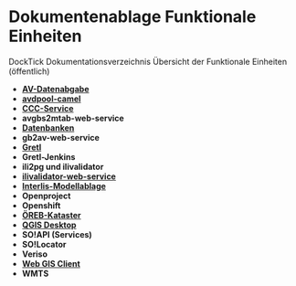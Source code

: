 # Dokumentenablage Funktionale Einheiten
DockTick Dokumentationsverzeichnis Übersicht der Funktionale Einheiten (öffentlich)

* [**AV-Datenabgabe**](https://github.com/bjsvwcur/Dokumentenablage_Funktionale_Einheiten/blob/master/Documents/AV-Datenabgabe/AV-Datenabgabe.md)
* [**avdpool-camel**](https://github.com/bjsvwcur/Dokumentenablage_Funktionale_Einheiten/blob/master/Documents/avdpool-camel/avdpool-camel.md)
* [**CCC-Service**](https://github.com/bjsvwcur/DockTick_Funktionale_Einheiten/blob/master/Documents/CCC-Service/CCC-Service.md)
* **avgbs2mtab-web-service**
* [**Datenbanken**](https://github.com/bjsvwcur/DockTick_Funktionale_Einheiten/blob/master/Documents/Datenbanken/Datenbanken.md)
* **gb2av-web-service**
* [**Gretl**](https://github.com/bjsvwcur/Dokumentenablage_Funktionale_Einheiten/blob/master/Documents/Gretl/Gretl.md)
* **Gretl-Jenkins**
* **ili2pg und ilivalidator**
* [**ilivalidator-web-service**](https://github.com/bjsvwcur/Dokumentenablage_Funktionale_Einheiten/blob/master/Documents/ilivalidator-web-service/ilivalidator-web-service.md)
* [**Interlis-Modellablage**](https://github.com/bjsvwcur/Dokumentenablage_Funktionale_Einheiten/blob/master/Documents/INTERLIS-Modellablage/INTERLIS-Modellablage.md)
* **Openproject**
* **Openshift**
* [**ÖREB-Kataster**](https://github.com/bjsvwcur/Dokumentenablage_Funktionale_Einheiten/blob/master/Documents/%C3%96REB-Kataster/%C3%96REB-Kataster.md)
* [**QGIS Desktop**](https://github.com/bjsvwcur/Dokumentenablage_Funktionale_Einheiten/blob/master/Documents/QGIS_Desktop/QGIS_Desktop.md)
* **SO!API (Services)**
* **SO!Locator**
* **Veriso**
* [**Web GIS Client**](https://github.com/bjsvwcur/Dokumentenablage_Funktionale_Einheiten/blob/master/Documents/web_gis_client/web_gis_client.md)
* **WMTS**
